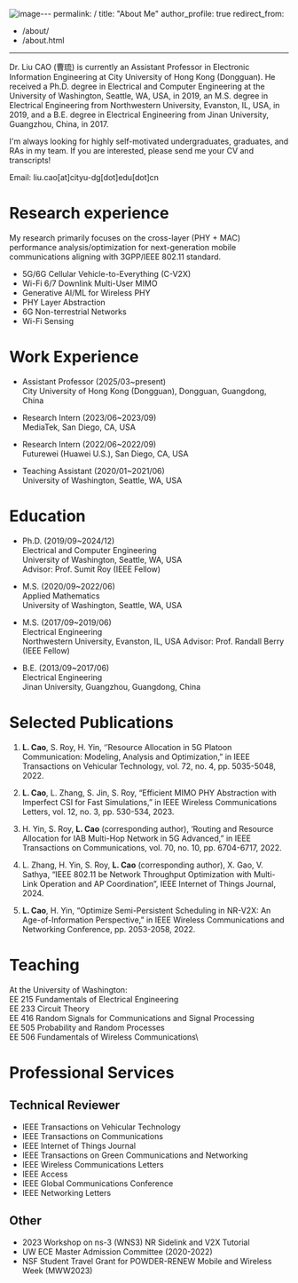 ![image](https://github.com/user-attachments/assets/953670c6-9d49-446d-8a3a-0718912efcb6)---
permalink: /
title: "About Me"
author_profile: true
redirect_from: 
  - /about/
  - /about.html
---

Dr. Liu CAO (曹琉) is currently an Assistant Professor in Electronic Information Engineering at City University of Hong Kong (Dongguan). He received a Ph.D. degree in Electrical and Computer Engineering at the University of Washington, Seattle, WA, USA, in 2019, an M.S. degree in Electrical Engineering from Northwestern University, Evanston, IL, USA, in 2019, and a B.E. degree in Electrical Engineering from Jinan University, Guangzhou, China, in 2017. 

I'm always looking for highly self-motivated undergraduates, graduates, and RAs in my team. If you are interested, please send me your CV and transcripts!

Email: liu.cao[at]cityu-dg[dot]edu[dot]cn

Research experience
======
My research primarily focuses on the cross-layer (PHY + MAC) performance analysis/optimization for next-generation mobile communications aligning with 3GPP/IEEE 802.11 standard.

- 5G/6G Cellular Vehicle-to-Everything (C-V2X)
- Wi-Fi 6/7 Downlink Multi-User MIMO
- Generative AI/ML for Wireless PHY
- PHY Layer Abstraction
- 6G Non-terrestrial Networks
- Wi-Fi Sensing


Work Experience
======
- Assistant Professor (2025/03~present)\
City University of Hong Kong (Dongguan), Dongguan, Guangdong, China

- Research Intern (2023/06~2023/09)\
MediaTek, San Diego, CA, USA

- Research Intern (2022/06~2022/09)\
Futurewei (Huawei U.S.), San Diego, CA, USA

- Teaching Assistant (2020/01~2021/06)\
University of Washington, Seattle, WA, USA


Education
======
- Ph.D. (2019/09~2024/12)\
Electrical and Computer Engineering\
University of Washington, Seattle, WA, USA\
Advisor: Prof. Sumit Roy (IEEE Fellow)

- M.S. (2020/09~2022/06)\
Applied Mathematics\
University of Washington, Seattle, WA, USA

- M.S. (2017/09~2019/06)\
Electrical Engineering\
Northwestern University, Evanston, IL, USA
Advisor: Prof. Randall Berry (IEEE Fellow)

- B.E. (2013/09~2017/06)\
Electrical Engineering\
Jinan University, Guangzhou, Guangdong, China

Selected Publications
======
1. **L. Cao**, S. Roy, H. Yin, ‘’Resource Allocation in 5G Platoon Communication: Modeling, Analysis and Optimization,” in IEEE Transactions on Vehicular Technology, vol. 72, no. 4, pp. 5035-5048, 2022.
   
2. **L. Cao**, L. Zhang, S. Jin, S. Roy, “Efficient MIMO PHY Abstraction with Imperfect CSI for Fast Simulations,” in IEEE Wireless Communications Letters, vol. 12, no. 3, pp. 530-534, 2023.
   
3. H. Yin, S. Roy, **L. Cao** (corresponding author), ‘Routing and Resource Allocation for IAB Multi-Hop Network in 5G Advanced,” in IEEE Transactions on Communications, vol. 70, no. 10, pp. 6704-6717, 2022.
   
4. L. Zhang, H. Yin, S. Roy, **L. Cao** (corresponding author), X. Gao, V. Sathya, “IEEE 802.11 be Network Throughput Optimization with Multi-Link Operation and AP Coordination”, IEEE Internet of Things Journal, 2024.
   
5. **L. Cao**, H. Yin, “Optimize Semi-Persistent Scheduling in NR-V2X: An Age-of-Information Perspective,” in IEEE Wireless Communications and Networking Conference, pp. 2053-2058, 2022.

Teaching
======
At the University of Washington:\
EE 215 Fundamentals of Electrical Engineering\
EE 233 Circuit Theory\
EE 416 Random Signals for Communications and Signal Processing\
EE 505 Probability and Random Processes\
EE 506 Fundamentals of Wireless Communications\

Professional Services
======
Technical Reviewer
--
- IEEE Transactions on Vehicular Technology
- IEEE Transactions on Communications
- IEEE Internet of Things Journal
- IEEE Transactions on Green Communications and Networking
- IEEE Wireless Communications Letters
- IEEE Access
- IEEE Global Communications Conference
- IEEE Networking Letters 

Other
--
- 2023 Workshop on ns-3 (WNS3) NR Sidelink and V2X Tutorial
- UW ECE Master Admission Committee (2020-2022)
- NSF Student Travel Grant for POWDER-RENEW Mobile and Wireless Week (MWW2023)




